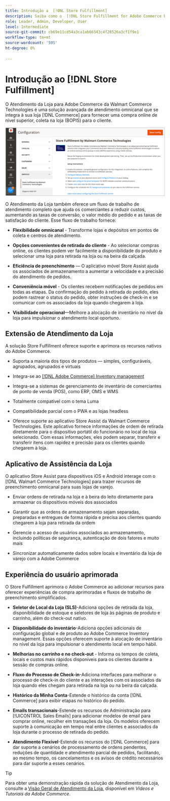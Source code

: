 ```yaml
---
title: Introdução a  [!DNL Store Fulfillment]
description: Saiba como o  [!DNL Store Fulfillment for Adobe Commerce by Walmart Commerce Technologies] oferece suporte para comprar online, retirar na loja (BOPIS) para clientes. Use o dispositivo móvel Store Assist para simplificar o atendimento BOPIS e o processamento de pedidos para associados da loja e clientes da Commerce.
role: Leader, Admin, Developer, User
level: Intermediate
source-git-commit: cb69e11cd54a3ca1ab66543c4f28526a3cf1f9e1
workflow-type: tm+mt
source-wordcount: '595'
ht-degree: 0%

---
```


# Introdução ao [!DNL Store Fulfillment]

O Atendimento da Loja para Adobe Commerce da Walmart Commerce Technologies é uma solução avançada de atendimento omnicanal que se integra à sua loja [!DNL Commerce] para fornecer uma compra online de nível superior, coleta na loja (BOPIS) para o cliente.

![Configuração de administrador do Adobe da solução de Atendimento da Loja](assets/store-fulfillment-admin-home.png)

O Atendimento da Loja também oferece um fluxo de trabalho de atendimento completo que ajuda os comerciantes a reduzir custos, aumentando as taxas de conversão, o valor médio do pedido e as taxas de satisfação do cliente. Esse fluxo de trabalho fornece:

* **Flexibilidade omnicanal** - Transforme lojas e depósitos em pontos de coleta e centros de atendimento.

* **Opções convenientes de retirada do cliente** - Ao selecionar compras online, os clientes podem ver facilmente a disponibilidade do produto e selecionar uma loja para retirada na loja ou na beira da calçada.

* **Eficiência de preenchimento** — O aplicativo móvel Store Assist ajuda os associados de armazenamento a aumentar a velocidade e a precisão do atendimento de pedidos.

* **Conveniência móvel** - Os clientes recebem notificações de pedidos em todas as etapas. Da confirmação do pedido à retirada do pedido, eles podem rastrear o status do pedido, obter instruções de check-in e se comunicar com os associados da loja quando chegarem à loja.

* **Visibilidade operacional**—Melhore a alocação de inventário no nível da loja para impulsionar o atendimento local oportuno.

## Extensão de Atendimento da Loja

A solução Store Fulfillment oferece suporte e aprimora os recursos nativos do Adobe Commerce.

* Suporta a maioria dos tipos de produtos — simples, configuráveis, agrupados, agrupados e virtuais

* Integra-se ao [[!DNL Adobe Commerce] Inventory management](https://experienceleague.adobe.com/en/docs/commerce-admin/inventory/basics/sources-stocks)

* Integra-se a sistemas de gerenciamento de inventário de comerciantes de ponto de venda (POS), como ERP, OMS e WMS

* Totalmente compatível com o tema Luma

* Compatibilidade parcial com o PWA e as lojas headless

* Oferece suporte ao aplicativo Store Assist da Walmart Commerce Technologies. Este aplicativo fornece informações de ordem de retirada diretamente para o dispositivo portátil do funcionário no local de loja selecionado. Com essas informações, eles podem separar, transferir e transferir itens com rapidez e precisão para os clientes quando chegarem à loja.

## Aplicativo de Assistência da Loja

O aplicativo Store Assist para dispositivos iOS e Android interage com o [!DNL Walmart Commerce Technologies] para trazer recursos de preenchimento omnicanal para suas lojas de varejo.

* Enviar ordens de retirada na loja e à beira do leito diretamente para armazenar os dispositivos móveis dos associados

* Garantir que as ordens de armazenamento sejam separadas, preparadas e entregues de forma rápida e precisa aos clientes quando chegarem à loja para retirada da ordem

* Gerencie o acesso de usuários associados ao armazenamento, incluindo políticas de segurança, autenticação de dois fatores e muito mais

* Sincronizar automaticamente dados sobre locais e inventário da loja de varejo com a Adobe Commerce

## Experiência do usuário aprimorada

O Store Fulfillment aprimora o Adobe Commerce ao adicionar recursos para oferecer experiências de compra aprimoradas e fluxos de trabalho de preenchimento simplificados.

* **Seletor de Local da Loja (SLS)**-Adiciona opções de retirada da loja, disponibilidade de estoque e seletores de loja às páginas de produto e carrinho, além do check-out nativo.

* **Disponibilidade do inventário**-Adiciona opções adicionais de configuração global e de produto ao Adobe Commerce Inventory management. Essas opções oferecem suporte à alocação de inventário no nível da loja para impulsionar o atendimento local em tempo hábil.

* **Melhorias no carrinho e no check-out** - Informa os tempos de coleta, locais e custos mais rápidos disponíveis para os clientes durante a sessão de compras online.

* **Fluxo do Processo de Check-in**-Adiciona interfaces para melhorar o processo de check-in do cliente e as interações com os associados da loja quando eles chegam para retirada na loja ou na beira da calçada.

* **Histórico da Minha Conta**-Estende o histórico da conta [!DNL Commerce] para exibir etapas no histórico do pedido.

* **Emails transacionais**-Estende os recursos de Administração para [!UICONTROL Sales Emails] para adicionar modelos de email para comprar online, recolher em transações da loja. Os modelos oferecem suporte à comunicação em tempo real entre clientes e associados da loja durante o processo de retirada do pedido.

* **Atendimento Flexível**-Estende os recursos do [!DNL Commerce] para dar suporte a cenários de processamento de ordens pendentes, reduções de quantidade e atendimento parcial de pedidos, facilitando, ao mesmo tempo, os cancelamentos e os avisos de crédito necessários para dar suporte a esses cenários.

>[!TIP]
>
> Para obter uma demonstração rápida da solução de Atendimento da Loja, consulte a [Visão Geral de Atendimento da Loja](https://experienceleague.adobe.com/docs/commerce-learn/tutorials/orders/store-fulfillment.html), disponível em _Vídeos e Tutoriais da Adobe Commerce_.


